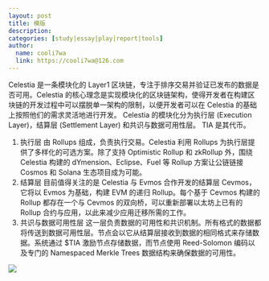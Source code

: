 ```yaml
---
layout: post
title: 模版
description:
categories: [study|essay|play|report|tools]
author:
  name: cooli7wa
  link: https://cooli7wa@126.com
---
```


Celestia 是一条模块化的 Layer1 区块链，专注于排序交易并验证已发布的数据是否可用。Celestia 的核心理念是实现模块化的区块链架构，使得开发者在构建区块链的开发过程中可以摆脱单一架构的限制，以便开发者可以在 Celestia 的基础上按照他们的需求灵活地进行开发。
Celestia 的模块化分为执行层 (Execution Layer)，结算层 (Settlement Layer) 和共识与数据可用性层。
TIA 是其代币。

1. 执行层
由 Rollups 组成，负责执行交易。Celestia 利用 Rollups 为执行层提供了多样化的可选方案。除了支持 Optimistic Rollup 和 zkRollup 外，围绕 Celestia 构建的 dYmension、Eclipse、Fuel 等 Rollup 方案让公链链接 Cosmos 和 Solana 生态项目成为可能。
2.  结算层
目前值得关注的是 Celestia 与 Evmos 合作开发的结算层 Cevmos，它将以 Evmos 为基础，构建 EVM 的递归 Rollup。每个基于 Cevmos 构建的 Rollup 都存在一个与 Cevmos 的双向桥，可以重新部署以太坊上已有的 Rollup 合约与应用，以此来减少应用迁移所需的工作。
3.  共识与数据可用性层
这一层负责数据的可用性和共识机制。所有格式的数据都将传送到数据可用性层。节点会以它从结算层接收到数据的相同格式来存储数据。系统通过 $TIA 激励节点存储数据，而节点使用 Reed-Solomon 编码以及专门的 Namespaced Merkle Trees 数据结构来确保数据的可用性。

![]({{site.baseurl}}/images/md/a.png)

<script type="text/javascript" src="https://cdn.mathjax.org/mathjax/latest/MathJax.js?config=default"></script>
